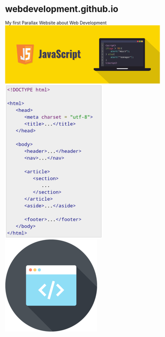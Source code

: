 # webdevelopment.github.io
My first Parallax Website about Web Development 
<img src="JS.png">
<img src="Syntax.jpg" height="500">
<img src="web_development_icon-300x300.png" >
